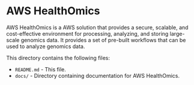 # AWS HealthOmics

AWS HealthOmics is a AWS solution that provides a secure, scalable, and cost-effective environment for processing, analyzing, and storing large-scale genomics data. It provides a set of pre-built workflows that can be used to analyze genomics data.

This directory contains the following files:

- `README.md` - This file.
- `docs/` - Directory containing documentation for AWS HealthOmics.